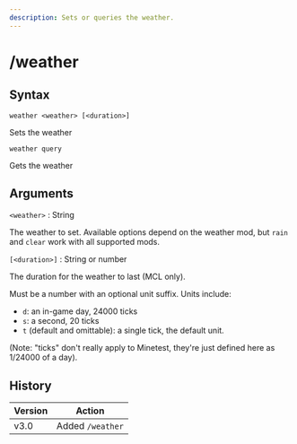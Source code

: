 ```yaml
---
description: Sets or queries the weather.
---
```


# /weather

## Syntax

`weather <weather> [<duration>]`

Sets the weather

`weather query`

Gets the weather

## Arguments

`<weather>` : String

The weather to set. Available options depend on the weather mod, but `rain` and `clear` work with all supported mods.

`[<duration>]` : String or number

The duration for the weather to last (MCL only).

Must be a number with an optional unit suffix. Units include:

* `d`: an in-game day, 24000 ticks
* `s`: a second, 20 ticks
* `t` (default and omittable): a single tick, the default unit.

(Note: "ticks" don't really apply to Minetest, they're just defined here as 1/24000 of a day).

## History

| Version | Action           |
| ------- | ---------------- |
| v3.0    | Added `/weather` |
